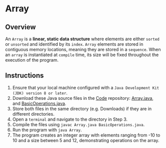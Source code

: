 # Array

## Overview
An `Array` is a **linear,
static data structure** where elements are either `sorted` or `unsorted` and identified by its `index`.
`Array` elements are stored in contiguous memory locations, meaning they are stored in a `sequence`.
When an `array` is instantiated at `compile` time, its size will be fixed throughout the execution of the program. 

## Instructions
1. Ensure that your local machine configured with a `Java Development Kit (JDK) version 8 or later`.
2. Download these Java source files in the [Code](https://github.com/shumarb/code/tree/main) repository: [Array.java](https://github.com/shumarb/code/tree/main/data-structures/Array.java), and [BasicOperations.java](https://github.com/shumarb/code/tree/main/support/BasicOperations.java).
3. Store both files in the same directory (e.g. Downloads) if they are in different directories.
4. Open a `terminal` and navigate to the directory in Step 3.
5. Compile the files using `javac Array.java BasicOperations.java`.
6. Run the program with `java Array`.
7. The program creates an integer array with elements ranging from -10 to 10 and a size between 5 and 12, demonstrating operations on the array.
